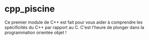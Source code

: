 # cpp_piscine
Ce premier module de C++ est fait pour vous aider à comprendre les spécificités du C++ par rapport au C. C'est l'heure de plonger dans la programmation orientée objet !
